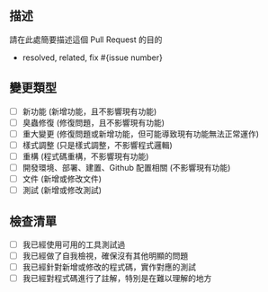## 描述

請在此處簡要描述這個 Pull Request 的目的
* resolved, related, fix #{issue number}

## 變更類型

- [ ] 新功能 (新增功能，且不影響現有功能)
- [ ] 臭蟲修復 (修復問題，且不影響現有功能)
- [ ] 重大變更 (修復問題或新增功能，但可能導致現有功能無法正常運作)
- [ ] 樣式調整 (只是樣式調整，不影響程式邏輯)
- [ ] 重構 (程式碼重構，不影響現有功能)
- [ ] 開發環境、部署、建置、Github 配置相關 (不影響現有功能)
- [ ] 文件 (新增或修改文件)
- [ ] 測試 (新增或修改測試)

## 檢查清單

- [ ] 我已經使用可用的工具測試過
- [ ] 我已經做了自我檢視，確保沒有其他明顯的問題
- [ ] 我已經針對新增或修改的程式碼，實作對應的測試
- [ ] 我已經對程式碼進行了註解，特別是在難以理解的地方
